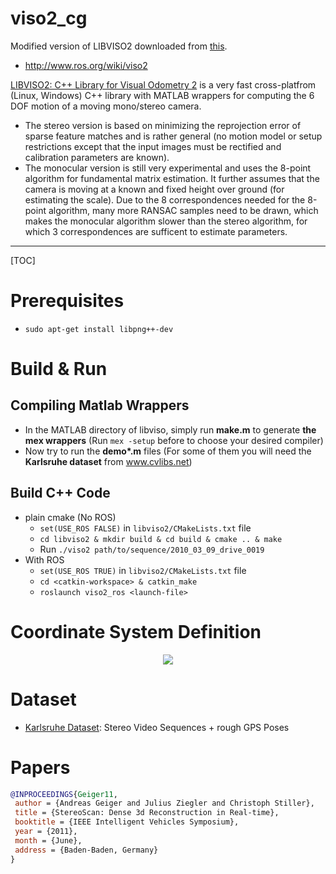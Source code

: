 # viso2_cg

Modified version of LIBVISO2 downloaded from [this](http://www.cvlibs.net/downloads/libviso2.zip).

* http://www.ros.org/wiki/viso2

[LIBVISO2: C++ Library for Visual Odometry 2](http://www.cvlibs.net/software/libviso/) is a very fast cross-platfrom (Linux, Windows) C++ library with MATLAB wrappers for computing the 6 DOF motion of a moving mono/stereo camera.   
* The stereo version is based on minimizing the reprojection error of sparse feature matches and is rather general (no motion model or setup restrictions except that the input images must be rectified and calibration parameters are known).   
* The monocular version is still very experimental and uses the 8-point algorithm for fundamental matrix estimation. It further assumes that the camera is moving at a known and fixed height over ground (for estimating the scale). Due to the 8 correspondences needed for the 8-point algorithm, many more RANSAC samples need to be drawn, which makes the monocular algorithm slower than the stereo algorithm, for which 3 correspondences are sufficent to estimate parameters.

-----

[TOC]

# Prerequisites

* `sudo apt-get install libpng++-dev`

# Build & Run

## Compiling Matlab Wrappers
* In the MATLAB directory of libviso, simply run **make.m** to generate **the mex wrappers** (Run `mex -setup` before to choose your desired compiler)
* Now try to run the **demo\*.m** files (For some of them you will need the **Karlsruhe dataset** from www.cvlibs.net)

## Build C++ Code

* plain cmake (No ROS)
  - `set(USE_ROS FALSE)` in `libviso2/CMakeLists.txt` file
  - `cd libviso2 & mkdir build & cd build & cmake .. & make`
  - Run `./viso2 path/to/sequence/2010_03_09_drive_0019`
* With ROS
  - `set(USE_ROS TRUE)` in `libviso2/CMakeLists.txt` file
  - `cd <catkin-workspace> & catkin_make`
  - `roslaunch viso2_ros <launch-file>`

# Coordinate System Definition

<div align=center>
  <img src="http://www.cvlibs.net/software/libviso/coordinates.jpg">
</div>

# Dataset

* [Karlsruhe Dataset](http://www.cvlibs.net/datasets/karlsruhe_sequences/): Stereo Video Sequences + rough GPS Poses

# Papers

```bibtex
@INPROCEEDINGS{Geiger11,
 author = {Andreas Geiger and Julius Ziegler and Christoph Stiller},
 title = {StereoScan: Dense 3d Reconstruction in Real-time},
 booktitle = {IEEE Intelligent Vehicles Symposium},
 year = {2011},
 month = {June},
 address = {Baden-Baden, Germany}
}
```
